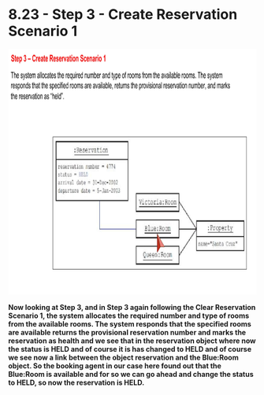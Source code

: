 # 8.23 - Step 3 - Create Reservation Scenario 1

<img src="/images/08_23_01.jpg" width="800" height="500">

**Now looking at Step 3, and in Step 3 again following the Clear Reservation Scenario 1, the system allocates the required number and type of rooms from the available rooms. The system responds that the specified rooms are available returns the provisional reservation number and marks the reservation as health and we see that in the reservation object where now the status is HELD and of course it is has changed to HELD and of course we see now a link between the object reservation and the Blue:Room object. So the booking agent in our case here found out that the Blue:Room is available and for so we can go ahead and change the status to HELD, so now the reservation is HELD.**
